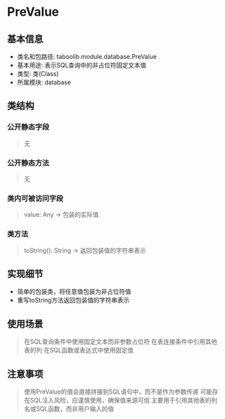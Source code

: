 # PreValue

## 基本信息
- 类名和包路径: taboolib.module.database.PreValue
- 基本用途: 表示SQL查询中的非占位符固定文本值
- 类型: 类(Class)
- 所属模块: database

## 类结构

### 公开静态字段
> 无

### 公开静态方法
> 无

### 类内可被访问字段
> value: Any -> 包装的实际值

### 类方法
> toString(): String -> 返回包装值的字符串表示

## 实现细节
- 简单的包装类，将任意值包装为非占位符值
- 重写toString方法返回包装值的字符串表示

## 使用场景
> 在SQL查询条件中使用固定文本而非参数占位符
> 在表连接条件中引用其他表的列
> 在SQL函数或表达式中使用固定值

## 注意事项
> 使用PreValue的值会直接拼接到SQL语句中，而不是作为参数传递
> 可能存在SQL注入风险，应谨慎使用，确保值来源可信
> 主要用于引用其他表的列名或SQL函数，而非用户输入的值